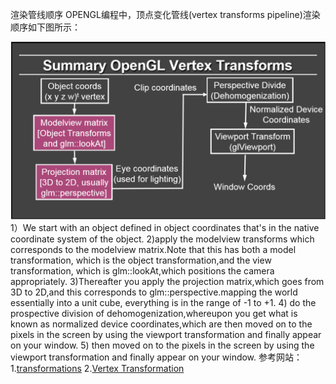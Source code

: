 渲染管线顺序
OPENGL编程中，顶点变化管线(vertex transforms pipeline)渲染顺序如下图所示：

![](/Computer_Graphics/images/41.png)
1）We start with an object defined in object coordinates that's in the native coordinate system of the object.
2)apply the modelview transforms which corresponds to the modelview matrix.Note that this has both a model transformation, which is the object transformation,and the view transformation, which is glm::lookAt,which positions the camera appropriately.
3)Thereafter you apply the projection matrix,which goes from 3D to 2D,and this corresponds to glm::perspective.mapping the world essentially into a unit cube, everything is in the range of -1 to +1. 
4) do the prospective division of dehomogenization,whereupon you get what is known as normalized device coordinates,which are then moved on to the pixels in the screen by using the viewport transformation and finally appear on your window.
5) then moved on to the pixels in the screen by using the viewport transformation and finally appear on your window.
参考网站：1.[transformations](https://open.gl/transformations) 2.[Vertex Transformation](https://www.khronos.org/opengl/wiki/Vertex_Transformation#Example)
